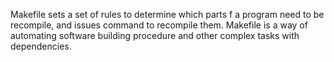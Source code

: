 Makefile sets a set of rules to determine which parts
f a program need to be recompile, and issues command to recompile them.
Makefile is a way of automating software building procedure and other complex
tasks with dependencies.

